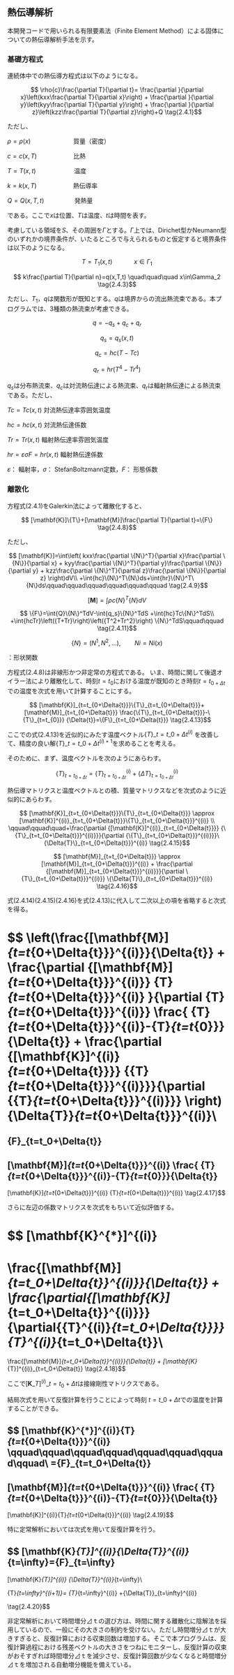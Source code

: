 <script type="text/x-mathjax-config">
MathJax.Hub.Config({
  tex2jax: {
    inlineMath: [['$','$'], ['\\(','\\)']],
    processEscapes: true
  },
  CommonHTML: { matchFontHeight: true },
  displayAlign: "center"
});
</script>
<script async src="https://cdn.mathjax.org/mathjax/latest/MathJax.js?config=TeX-AMS_CHTML"></script>

## 熱伝導解析

本開発コードで用いられる有限要素法（Finite Element
Method）による固体についての熱伝導解析手法を示す。

### 基礎方程式

連続体中での熱伝導方程式は以下のようになる。

$$
\rho{c}\frac{\partial T}{\partial t}=
\frac{\partial }{\partial x}\left(kxx\frac{\partial T}{\partial x}\right)
+
\frac{\partial }{\partial y}\left(kyy\frac{\partial T}{\partial y}\right)
+
\frac{\partial }{\partial z}\left(kzz\frac{\partial T}{\partial z}\right)+Q
\tag{2.4.1}$$

ただし、

$\rho=\rho(x)$　　　　　　　質量（密度）

$c=c(x,T)$　　　　　　比熱

$T=T(x,t)$ 　　　　　　温度

$k=k(x,T)$　　　　　　熱伝導率

$Q=Q(x,T,t)$　　　　　発熱量

である。ここで$x$は位置、$T$は温度、$t$は時間を表す。

考慮している領域を$S$、その周囲を$\Gamma$とする。$\Gamma$上では、Dirichet型かNeumann型のいずれかの境界条件が、いたるところで与えられるものと仮定すると境界条件は以下のようになる。


$$
T=T_1(x,t)\quad\quad\quad x\in\Gamma_1
\tag{2.4.2}$$

$$
k\frac{\partial T}{\partial n}=q(x,T,t)
\quad\quad\quad x\in\Gamma_2
\tag{2.4.3}$$

ただし、$T_1$，$q$は関数形が既知とする。$q$は境界からの流出熱流束である。本プログラムでは、3種類の熱流束が考慮できる。

$$
q=-q_s+q_c+q_r
\tag{2.4.4}$$

$$
q_s=q_s(x,t)
\tag{2.4.5}$$

$$
q_c=hc(T-Tc)
\tag{2.4.6}$$

$$
q_r=hr(T^4-Tr^4)
\tag{2.4.7}$$

$q_s$は分布熱流束、$q_c$は対流熱伝達による熱流束、$q_r$は輻射熱伝達による熱流束である。ただし、

$Tc=Tc(x,t)$ 対流熱伝達率雰囲気温度

$hc=hc(x,t)$ 対流熱伝達係数

$Tr=Tr(x,t)$ 輻射熱伝達率雰囲気温度

$hr=\varepsilon \sigma{F}= {hr(x,t)}$ 輻射熱伝達係数

$\varepsilon$： 輻射率，$\sigma$： StefanBoltzmann定数，$F$： 形態係数

### 離散化

方程式(2.4.1)をGalerkin法によって離散化すると、

$$
[\mathbf{K}]\{T\}+[\mathbf{M}]\frac{\partial T}{\partial t}=\{F\}
\tag{2.4.8}$$

ただし、

$$
[\mathbf{K}]=\int\left(
kxx\frac{\partial \{N\}^T}{\partial x}\frac{\partial \{N\}}{\partial x}
+
kyy\frac{\partial \{N\}^T}{\partial y}\frac{\partial \{N\}}{\partial y}
+
kzz\frac{\partial \{N\}^T}{\partial z}\frac{\partial \{N\}}{\partial z}
\right)dV\\
+\int{hc}\{N\}^T\{N\}ds+\int{hr}\{N\}^T\{N\}ds\qquad\qquad\qquad\qquad\qquad\qquad
\tag{2.4.9}$$

$$
[\mathbf{M}]=\int{\rho{c}}\{N\}^T\{N\}dV
\tag{2.4.10}$$

$$
\{F\}=\int{Q}\{N\}^TdV-\int{q_s}\{N\}^TdS
+\int{hc}Tc\{N\}^TdS\\
+\int{hcTr}\left({T+Tr}\right)\left({T^2+Tr^2}\right)
\{N\}^TdS\qquad\qquad
\tag{2.4.11}$$

$$
\{N\}=\left(N^1,N^2,...\right),\qquad{Ni=Ni(x)}
\tag{2.4.12}$$

：形状関数

方程式(2.4.8)は非線形かつ非定常の方程式である。
いま、時間に関して後退オイラー法により離散化して、時刻$t=t_0$における温度が既知のとき時刻$t=t_{0+\Delta{t}}$での温度を次式を用いて計算することにする。

$$
[\mathbf{K}]_{t=t_{0+\Delta{t}}}\{T\}_{t=t_{0+\Delta{t}}}+[\mathbf{M}]_{t=t_{0+\Delta{t}}}
\frac{\{T\}_{t=t_{0+\Delta{t}}}-\{T\}_{t=t_{0}}}
{\Delta{t}}=\{F\}_{t=t_{0+\Delta{t}}}
\tag{2.4.13}$$

ここでの式(2.4.13)を近似的にみたす温度ベクトル$\{T\}\_{t=t\_{0+\Delta{t}}}^{(i)}$
を改善して、精度の良い解$\{T\}\_{t=t\_{0+\Delta{t}}}^{(i)+1}$を求めることを考える。

そのために、まず、温度ベクトルを次のようにあらわす。

$$
\{T\}_{t=t_{0+\Delta{t}}}=
\{T\}_{t=t_{0+\Delta{t}}}^{(i)}
+\{\Delta{T}\}_{t=t_{0+\Delta{t}}}^{(i)}
\tag{2.4.14}$$

熱伝導マトリクスと温度ベクトルとの積、質量マトリクスなどを次式のように近似的にあらわす。

$$
[\mathbf{K}]_{t=t_{0+\Delta{t}}}\{T\}_{t=t_{0+\Delta{t}}}
\approx
[\mathbf{K}]^{(i)}_{t=t_{0+\Delta{t}}}\{T\}_{t=t_{0+\Delta{t}}}^{(i)}
\\
\qquad\qquad\quad+\frac{\partial {[\mathbf{K}]^{(i)}_{t=t_{0+\Delta{t}}}} {\{T\}_{t=t_{0+\Delta{t}}}^{(i)}}}{\partial {\{T\}_{t=t_{0+\Delta{t}}}^{(i)}}}\{\Delta{T}\}_{t=t_{0+\Delta{t}}}^{(i)}
\tag{2.4.15}$$

$$
[\mathbf{M}]_{t=t_{0+\Delta{t}}}
\approx
[\mathbf{M}]_{t=t_{0+\Delta{t}}}^{(i)}
+
\frac{\partial {[\mathbf{M}]_{t=t_{0+\Delta{t}}}^{(i)}}}{\partial \{T\}_{t=t_{0+\Delta{t}}}^{(i)}}
\{\Delta{T}\}_{t=t_{0+\Delta{t}}}^{(i)}
\tag{2.4.16}$$

式(2.4.14)(2.4.15)(2.4.16)を式(2.4.13)に代入して二次以上の項を省略すると次式を得る。

$$
\left(\frac{[\mathbf{M}]_{t=t_{0+\Delta{t}}}^{(i)}}{\Delta{t}}
+
\frac{\partial {[\mathbf{M}]_{t=t_{0+\Delta{t}}}^{(i)}}
\{T\}_{t=t_{0+\Delta{t}}}^{(i)}
}{\partial \{T\}_{t=t_{0+\Delta{t}}}^{(i)}}
\frac{ \{T\}_{t=t_{0+\Delta{t}}}^{(i)}-\{T\}_{t=t_{0}}}{\Delta{t}}
+
\frac{\partial {[\mathbf{K}]^{(i)}_{t=t_{0+\Delta{t}}}} {\{T\}_{t=t_{0+\Delta{t}}}^{(i)}}}{\partial {\{T\}_{t=t_{0+\Delta{t}}}^{(i)}}}
\right)
\{\Delta{T}\}_{t=t_{0+\Delta{t}}}^{(i)}\\
=
\{F\}_{t=t_0+\Delta{t}}
-
[\mathbf{M}]_{t=t_{0+\Delta{t}}}^{(i)}
\frac{ \{T\}_{t=t_{0+\Delta{t}}}^{(i)}-\{T\}_{t=t_{0}}}{\Delta{t}}
-
[\mathbf{K}]_{t=t_{0+\Delta{t}}}^{(i)}
\{T\}_{t=t_{0+\Delta{t}}}^{(i)}
\tag{2.4.17}$$

さらに左辺の係数マトリクスを次式をもちいて近似評価する。

$$
[\mathbf{K}^{*}]^{(i)}
=
\frac{[\mathbf{M}]_{t=t_0+\Delta{t}}^{(i)}}{\Delta{t}}
+
\frac{\partial{[\mathbf{K}]_{t=t_0+\Delta{t}}^{(i)}}}{\partial{\{T\}^{(i)}_{t=t_0+\Delta{t}}}}\{T\}^{(i)}_{t=t_0+\Delta{t}}\\
=
\frac{[\mathbf{M}]_{t=t_0+\Delta{t}}^{(i)}}{\Delta{t}}
+
[\mathbf{K}_{T}]^{(i)}_{t=t_0+\Delta{t}}
\tag{2.4.18}$$

ここで$[\mathbf{K}\_{T}]^{(i)}\_{t=t_0+\Delta{t}}$は接線剛性マトリクスである。

結局次式を用いて反復計算を行うことによって時刻 $t=t\_0+\Delta{t}$での温度を計算することができる。

$$
[\mathbf{K}^{*}]^{(i)}\{T\}_{t=t_{0+\Delta{t}}}^{(i)}
\qquad\qquad\qquad\qquad\qquad\qquad\qquad\qquad\\
=\{F\}_{t=t_0+\Delta{t}}
-
[\mathbf{M}]_{t=t_{0+\Delta{t}}}^{(i)}
\frac{ \{T\}_{t=t_{0+\Delta{t}}}^{(i)}-\{T\}_{t=t_{0}}}{\Delta{t}}
-
[\mathbf{K}]^{(i)}\{T\}_{t=t_{0+\Delta{t}}}^{(i)}
\tag{2.4.19}$$

特に定常解析においては次式を用いて反復計算を行う。

$$
[\mathbf{K}_{T}]^{(i)}\{\Delta{T}\}^{(i)}_{t=\infty}=\{F\}_{t=\infty}
-
[\mathbf{K}_{T}]^{(i)}
\{\Delta{T}\}^{(i)}_{t=\infty}\\

\{T\}_{t=\infty}^{(i+1)}=
\{T\}_{t=\infty}^{(i)}
+\{\Delta{T}\}_{t=\infty}^{(i)}

\tag{2.4.20}$$

非定常解析において時間増分⊿ｔの選び方は、時間に関する離散化に陰解法を採用しているので、一般にその大きさの制約を受けない。ただし時間増分⊿ｔが大きすぎると、反復計算における収束回数は増加する。そこで本プログラムは、反復計算過程における残差ベクトルの大きさをつねにモニターし、反復計算の収束がおそすぎれば時間増分⊿ｔを減少させ、反復計算回数が少なくなると時間増分⊿ｔを増加される自動増分機能を備えている。

